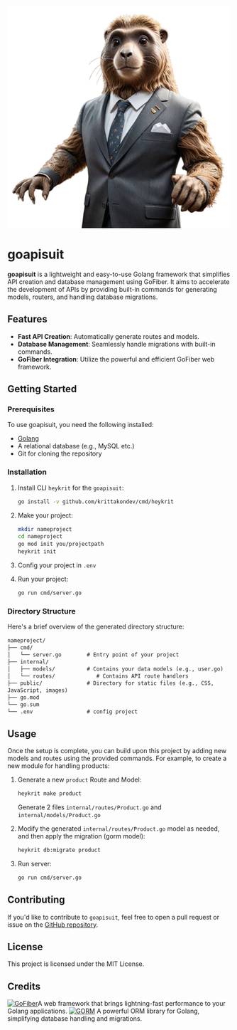 [![Project Logo](logo.png)](https://github.com/krittakondev/goapisuit)

# goapisuit

**goapisuit** is a lightweight and easy-to-use Golang framework that simplifies API creation and database management using GoFiber. It aims to accelerate the development of APIs by providing built-in commands for generating models, routers, and handling database migrations.

## Features

- **Fast API Creation**: Automatically generate routes and models.
- **Database Management**: Seamlessly handle migrations with built-in commands.
- **GoFiber Integration**: Utilize the powerful and efficient GoFiber web framework.

## Getting Started

### Prerequisites

To use goapisuit, you need the following installed:

- [Golang](https://golang.org/dl/)
- A relational database (e.g., MySQL etc.)
- Git for cloning the repository

### Installation

1. Install CLI `heykrit` for the `goapisuit`:

   ```bash
   go install -v github.com/krittakondev/cmd/heykrit
   ```
2. Make your project:

   ```bash
   mkdir nameproject
   cd nameproject
   go mod init you/projectpath
   heykrit init
   ```
3. Config your project in `.env`

4. Run your project:

   ```bash
   go run cmd/server.go
   ```

### Directory Structure

Here's a brief overview of the generated directory structure:

```
nameproject/
├── cmd/
│   └── server.go        # Entry point of your project
├── internal/
│   ├── models/          # Contains your data models (e.g., user.go)
│   └── routes/             # Contains API route handlers
├── public/              # Directory for static files (e.g., CSS, JavaScript, images)
├── go.mod
└── go.sum
└── .env                 # config project

```

## Usage

Once the setup is complete, you can build upon this project by adding new models and routes using the provided commands. For example, to create a new module for handling products:


1. Generate a new `product` Route and Model:

   ```bash
   heykrit make product
   ```
   Generate 2 files `internal/routes/Product.go` and `internal/models/Product.go`

2. Modify the generated `internal/routes/Product.go` model as needed, and then apply the migration (gorm model):

   ```bash
   heykrit db:migrate product
   ```
3. Run server:

   ```bash
   go run cmd/server.go
   ```

## Contributing

If you'd like to contribute to `goapisuit`, feel free to open a pull request or issue on the [GitHub repository](https://github.com/krittakondev/goapisuit).

## License

This project is licensed under the MIT License.

## Credits

[![GoFiber](https://img.shields.io/badge/GoFiber-API_Framework-blue)](https://gofiber.io/)A web framework that brings lightning-fast performance to your Golang applications.
[![GORM](https://img.shields.io/badge/GORM-ORM_Library-lightgrey)](https://gorm.io/) 
A powerful ORM library for Golang, simplifying database handling and migrations.
